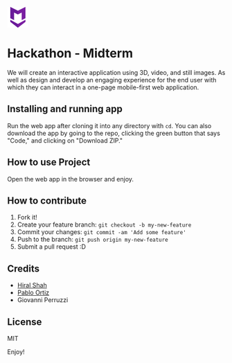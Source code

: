 ![alt text](https://github.com/adam-p/markdown-here/raw/master/src/common/images/icon48.png "Logo Title Text 1")

# Hackathon - Midterm

We will create an interactive application using 3D, video, and still images. As well as design and develop an engaging experience for the end user with which they can interact in a one-page mobile-first web application.

## Installing and running app 

Run the web app after cloning it into any directory with `cd`. You can also download the app by going to the repo, clicking the green button that says "Code," and clicking on "Download ZIP."

## How to use Project

Open the web app in the browser and enjoy.

## How to contribute

1. Fork it!
2. Create your feature branch: `git checkout -b my-new-feature`
3. Commit your changes: `git commit -am 'Add some feature'`
4. Push to the branch: `git push origin my-new-feature`
5. Submit a pull request :D

## Credits

* [Hiral Shah](https://github.com/hiralshah7 "Personal Account")
* [Pablo Ortiz](https://github.com/ortizp978 "Personal Account")
* Giovanni Perruzzi

## License

MIT

Enjoy!